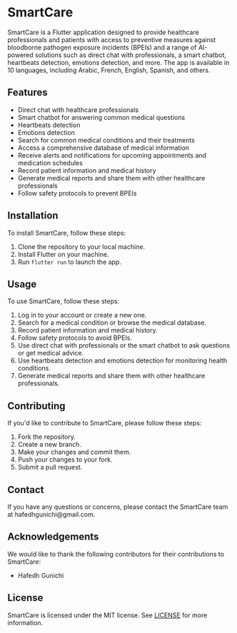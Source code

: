 <!DOCTYPE html>
<html>
  <head>
    <meta charset="utf-8">
   
  </head>
  <body>
    <h1>SmartCare</h1>
    <p>SmartCare is a Flutter application designed to provide healthcare professionals and patients with access to preventive measures against bloodborne pathogen exposure incidents (BPEIs) and a range of AI-powered solutions such as direct chat with professionals, a smart chatbot, heartbeats detection, emotions detection, and more. The app is available in 10 languages, including Arabic, French, English, Spanish, and others.</p>
    <h2>Features</h2>
    <ul>
      <li>Direct chat with healthcare professionals</li>
      <li>Smart chatbot for answering common medical questions</li>
      <li>Heartbeats detection</li>
      <li>Emotions detection</li>
      <li>Search for common medical conditions and their treatments</li>
      <li>Access a comprehensive database of medical information</li>
      <li>Receive alerts and notifications for upcoming appointments and medication schedules</li>
      <li>Record patient information and medical history</li>
      <li>Generate medical reports and share them with other healthcare professionals</li>
      <li>Follow safety protocols to prevent BPEIs</li>
    </ul>
    <h2>Installation</h2>
    <p>To install SmartCare, follow these steps:</p>
    <ol>
      <li>Clone the repository to your local machine.</li>
      <li>Install Flutter on your machine.</li>
      <li>Run <code>flutter run</code> to launch the app.</li>
    </ol>
    <h2>Usage</h2>
    <p>To use SmartCare, follow these steps:</p>
    <ol>
      <li>Log in to your account or create a new one.</li>
      <li>Search for a medical condition or browse the medical database.</li>
      <li>Record patient information and medical history.</li>
      <li>Follow safety protocols to avoid BPEIs.</li>
      <li>Use direct chat with professionals or the smart chatbot to ask questions or get medical advice.</li>
      <li>Use heartbeats detection and emotions detection for monitoring health conditions.</li>
      <li>Generate medical reports and share them with other healthcare professionals.</li>
    </ol>
    <h2>Contributing</h2>
    <p>If you'd like to contribute to SmartCare, please follow these steps:</p>
    <ol>
      <li>Fork the repository.</li>
      <li>Create a new branch.</li>
      <li>Make your changes and commit them.</li>
      <li>Push your changes to your fork.</li>
      <li>Submit a pull request.</li>
    </ol>
    <h2>Contact</h2>
    <p>If you have any questions or concerns, please contact the SmartCare team at hafedhgunichi@gmail.com.</p>
    <h2>Acknowledgements</h2>
    <p>We would like to thank the following contributors for their contributions to SmartCare:</p>
    <ul>
      <li>Hafedh Gunichi</li>
    </ul>
    <h2>License</h2>
    <p>SmartCare is licensed under the MIT license. See <a href="LICENSE">LICENSE</a> for more information.</p>
</body>
</html>